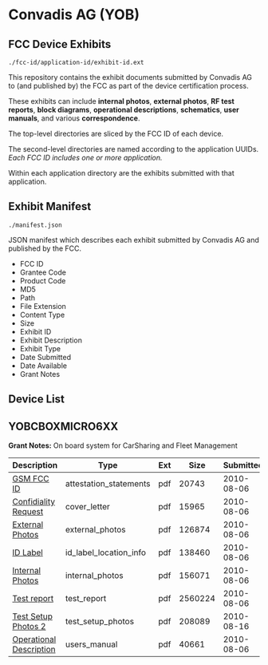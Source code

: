 # Convadis AG (YOB)
## FCC Device Exhibits

```
./fcc-id/application-id/exhibit-id.ext
```

This repository contains the exhibit documents submitted by Convadis AG to (and published by) the FCC as part of the device certification process.

These exhibits can include **internal photos**, **external photos**, **RF test reports**, **block diagrams**, **operational descriptions**, **schematics**, **user manuals**, and various **correspondence**.

The top-level directories are sliced by the FCC ID of each device.

The second-level directories are named according to the application UUIDs. *Each FCC ID includes one or more application.*

Within each application directory are the exhibits submitted with that application. 

## Exhibit Manifest

```
./manifest.json
```

JSON manifest which describes each exhibit submitted by Convadis AG and published by the FCC.

- FCC ID
- Grantee Code
- Product Code
- MD5
- Path
- File Extension
- Content Type
- Size
- Exhibit ID
- Exhibit Description
- Exhibit Type
- Date Submitted
- Date Available
- Grant Notes

## Device List
## YOBCBOXMICRO6XX
**Grant Notes:** On board system for CarSharing and Fleet Management

| Description | Type | Ext | Size | Submitted | Available |
| ----------- | ---- | --- | ---- | --------- | --------- |
| [GSM FCC ID](YOBCBOXMICRO6XX/d69d961fe6da96f20c9f1c1e31c09039/1323098.pdf) | attestation_statements | pdf | 20743 | 2010-08-06 | 2010-09-02 |
| [Confidiality Request](YOBCBOXMICRO6XX/d69d961fe6da96f20c9f1c1e31c09039/1323097.pdf) | cover_letter | pdf | 15965 | 2010-08-06 | 2010-09-02 |
| [External Photos](YOBCBOXMICRO6XX/d69d961fe6da96f20c9f1c1e31c09039/1323099.pdf) | external_photos | pdf | 126874 | 2010-08-06 | None |
| [ID Label](YOBCBOXMICRO6XX/d69d961fe6da96f20c9f1c1e31c09039/1323100.pdf) | id_label_location_info | pdf | 138460 | 2010-08-06 | 2010-09-02 |
| [Internal Photos](YOBCBOXMICRO6XX/d69d961fe6da96f20c9f1c1e31c09039/1323101.pdf) | internal_photos | pdf | 156071 | 2010-08-06 | 2010-09-02 |
| [Test report](YOBCBOXMICRO6XX/d69d961fe6da96f20c9f1c1e31c09039/1323122.pdf) | test_report | pdf | 2560224 | 2010-08-06 | 2010-09-02 |
| [Test Setup Photos 2](YOBCBOXMICRO6XX/d69d961fe6da96f20c9f1c1e31c09039/1326980.pdf) | test_setup_photos | pdf | 208089 | 2010-08-16 | 2010-09-02 |
| [Operational Description](YOBCBOXMICRO6XX/d69d961fe6da96f20c9f1c1e31c09039/1323124.pdf) | users_manual | pdf | 40661 | 2010-08-06 | 2010-09-02 |
